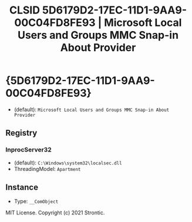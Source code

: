 ﻿---
title: "CLSID 5D6179D2-17EC-11D1-9AA9-00C04FD8FE93 | Microsoft Local Users and Groups MMC Snap-in About Provider"
excerpt: What is COM-Object CLSID 5D6179D2-17EC-11D1-9AA9-00C04FD8FE93?
---

# {5D6179D2-17EC-11D1-9AA9-00C04FD8FE93}

* (default): `Microsoft Local Users and Groups MMC Snap-in About Provider`

## Registry


### InprocServer32

* (default): `C:\Windows\system32\localsec.dll`
* ThreadingModel: `Apartment`

## Instance

* Type: `__ComObject`

MIT License. Copyright (c) 2021 Strontic.


